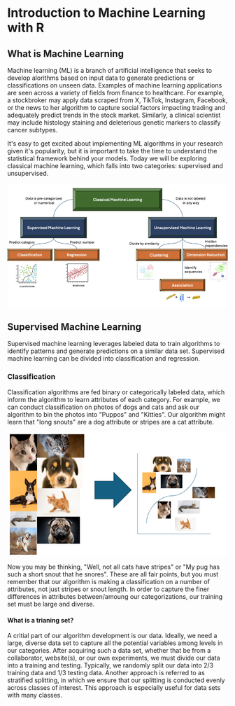 # Introduction to Machine Learning with R

## What is Machine Learning

Machine learning (ML) is a branch of artificial intelligence that seeks to develop alorithms based on input data to generate predictions or classifications on unseen data. Examples of machine learning applications are seen across a variety of fields from finance to healthcare. For example, a stockbroker may apply data scraped from X, TikTok, Instagram, Facebook, or the news to her algorithm to capture social factors impacting trading and adequately predict trends in the stock market. Similarly, a clinical scientist may include histology staining and deleterious genetic markers to classify cancer subtypes. 

It's easy to get excited about implementing ML algorithms in your research given it's popularity, but it is important to take the time to understand the statistical framework behind your models. Today we will be exploring classical machine learning, which falls into two categories: supervised and unsupervised.


![classical-machine-learning](/images/classical-machine-learning.png)

## Supervised Machine Learning

Supervised machine learning leverages labeled data to train algorithms to identify patterns and generate predictions on a similar data set. Supervised machine learning can be divided into classification and regression. 

### Classification 

Classification algorithms are fed binary or categorically labeled data, which inform the algorithm to learn attributes of each category. For example, we can conduct classification on photos of dogs and cats and ask our algorithm to bin the photos into "Puppos" and "Kitties". Our algorithm might learn that "long snouts" are a dog attribute or stripes are a cat attribute. 

![cat-dog-classification](/images/cat-dog-classificaiton.png)

Now you may be thinking, "Well, not all cats have stripes" or "My pug has such a short snout that he snores". These are all fair points, but you must remember that our algorithm is making a classification on a number of attributes, not just stripes or snout length. In order to capture the finer differences in attributes between/amoung our categorizations, our training set must be large and diverse. 

#### What is a trianing set?

A critial part of our algorithm development is our data. Ideally, we need a large, diverse data set to capture all the potential variables among levels in our categories. After acquiring such a data set, whether that be from a collaborator, website(s), or our own experiments, we must divide our data into a training and testing. Typically, we randomly split our data into 2/3 training data and 1/3 testing data. Another approach is referred to as stratified splitting, in which we ensure that our splitting is conducted evenly across classes of interest. This approach is especially useful for data sets with many classes. 
